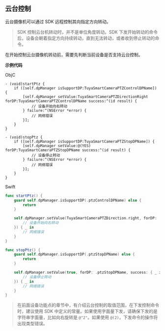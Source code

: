 ## 云台控制

云台摄像机可以通过 SDK 远程控制其向指定方向转动。

> SDK 控制云台机转动时，并不是单位角度转动。SDK 下发开始转动的命令后，设备会朝着指定方向持续转动，直到无法转动，或者收到停止转动的命令。

在开始控制云台摄像机转动前，需要先判断当前设备是否支持云台控制。

**示例代码**

ObjC

```objc
- (void)startPtz {
    if ([self.dpManager isSupportDP:TuyaSmartCameraPTZControlDPName]) {
        [self.dpManager setValue:TuyaSmartCameraPTZDirectionRight forDP:TuyaSmartCameraPTZControlDPName success:^(id result) {
            // 设备开始向右转动
        } failure:^(NSError *error) {
            // 网络错误
        }];
    }
}

- (void)stopPtz {
    if ([self.dpManager isSupportDP:TuyaSmartCameraPTZStopDPName]) {
        [self.dpManager setValue:@(YES) forDP:TuyaSmartCameraPTZStopDPName success:^(id result) {
            // 设备停止转动
        } failure:^(NSError *error) {
            // 网络错误
        }];
    }
}
```

Swift

```swift
func startPtz() {
    guard self.dpManager.isSupportDP(.ptzControlDPName) else {
        return
    }

    self.dpManager.setValue(TuyaSmartCameraPTZDirection.right, forDP: .ptzControlDPName, success: { _ in
        // 设备开始向右转动
    }) { _ in
        // 网络错误
    }
}

func stopPtz() {
    guard self.dpManager.isSupportDP(.ptzStopDPName) else {
        return
    }

    self.dpManager.setValue(true, forDP: .ptzStopDPName, success: { _ in
        // 设备停止转动
    }) { _ in
        // 网络错误
    }
}
```

> 在前面设备功能点的章节中，有介绍云台控制的取值范围，在下发控制命令时，建议使用 SDK 中定义的常量。如果使用字面量下发，请确保下发的是字符串字面量，比如向右旋转是 `@"2"`。如果使用 `@(2)`，下发命令的操作将出现类型错误。

